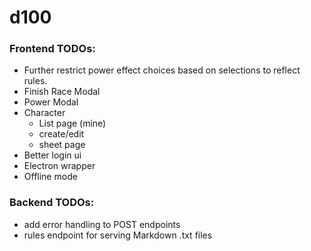 # d100

### Frontend TODOs:
* Further restrict power effect choices based on selections to reflect rules.
* Finish Race Modal
* Power Modal
* Character
    * List page (mine)
    * create/edit
    * sheet page
* Better login ui
* Electron wrapper
* Offline mode

### Backend TODOs:
* add error handling to POST endpoints
* rules endpoint for serving Markdown .txt files
